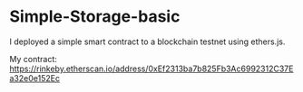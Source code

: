 # Simple-Storage-basic
I deployed a simple smart contract to a blockchain testnet using ethers.js.

My contract: https://rinkeby.etherscan.io/address/0xEf2313ba7b825Fb3Ac6992312C37Ea32e0e152Ec

